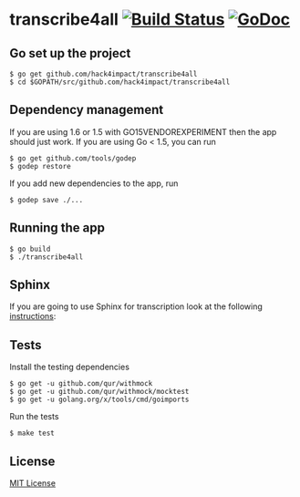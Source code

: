 # transcribe4all [![Build Status](https://travis-ci.org/hack4impact/transcribe4all.svg?branch=master)](https://travis-ci.org/hack4impact/transcribe4all) [![GoDoc](https://godoc.org/github.com/hack4impact/transcribe4all?status.svg)](https://godoc.org/github.com/hack4impact/transcribe4all)

## Go set up the project

```
$ go get github.com/hack4impact/transcribe4all
$ cd $GOPATH/src/github.com/hack4impact/transcribe4all
```

## Dependency management

If you are using 1.6 or 1.5 with GO15VENDOREXPERIMENT then the app should just work. If you are using Go < 1.5, you can run

```
$ go get github.com/tools/godep
$ godep restore
```

If you add new dependencies to the app, run

```
$ godep save ./...
```

## Running the app

```
$ go build
$ ./transcribe4all
```


## Sphinx

If you are going to use Sphinx for transcription look at the following [instructions](Sphinx/README.md):


## Tests

Install the testing dependencies

```
$ go get -u github.com/qur/withmock
$ go get -u github.com/qur/withmock/mocktest
$ go get -u golang.org/x/tools/cmd/goimports
```

Run the tests

```
$ make test
```

## License
[MIT License](LICENSE.md)
